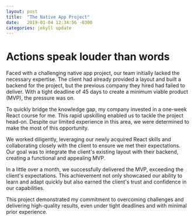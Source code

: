 ```yaml
---
layout: post
title:  "The Native App Project"
date:   2019-01-04 12:34:56 -0300
categories: jekyll update
---
```

# Actions speak louder than words
Faced with a challenging native app project, our team initially lacked the necessary expertise. The client had already provided a layout and built a backend for the project, but the previous company they hired had failed to deliver. With a tight deadline of 45 days to create a minimum viable product (MVP), the pressure was on.
  
To quickly bridge the knowledge gap, my company invested in a one-week React course for me. This rapid upskilling enabled us to tackle the project head-on. Despite our limited experience in this area, we were determined to make the most of this opportunity.
  
We worked diligently, leveraging our newly acquired React skills and collaborating closely with the client to ensure we met their expectations. Our goal was to integrate the client's existing layout with their backend, creating a functional and appealing MVP.
  
In a little over a month, we successfully delivered the MVP, exceeding the client's expectations. This achievement not only showcased our ability to learn and adapt quickly but also earned the client's trust and confidence in our capabilities.
  
This project demonstrated my commitment to overcoming challenges and delivering high-quality results, even under tight deadlines and with minimal prior experience.